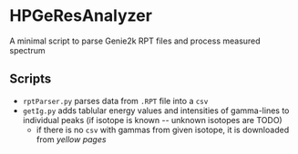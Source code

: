 # HPGeResAnalyzer
A minimal script to parse Genie2k RPT files and process measured spectrum

## Scripts
- `rptParser.py` parses data from `.RPT` file into a `csv`
- `getIg.py` adds tablular energy values and intensities of gamma-lines to individual peaks (if isotope is known -- unknown isotopes are TODO)
  - if there is no `csv` with gammas from given isotope, it is downloaded from _yellow pages_